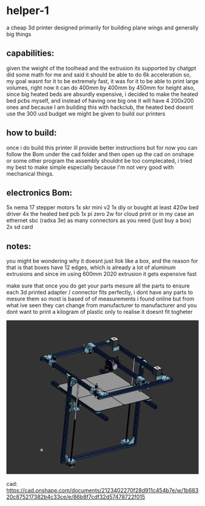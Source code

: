 # helper-1
a cheap 3d printer designed primarily for building plane wings and generally big things

## capabilities:
given the weight of the toolhead and the extrusion its supported by chatgpt did some math for me and said it should be able to do 6k acceleration so, my goal wasnt for it to be extremely fast, it was for it to be able to print large volumes, right now it can do 400mm by 400mm by 450mm for height
also, since big heated beds are absurdly expensive, i decided to make the heated bed pcbs myself,
and instead of having one big one it will have 4 200x200 ones and because I am building this with hackclub, the heated bed doesnt use the 300 usd budget we might be given to build our printers


## how to build:
once i do build this printer ill provide better instructions but for now
you can follow the Bom under the cad folder and then open up the cad on onshape or some other program
the assembly shouldnt be too complecated, i tried my best to make simple especially because I'm not very good with mechanical things.

## electronics Bom:
5x nema 17 stepper motors
1x skr mini v2
1x diy or bought at least 420w bed driver
4x the heated bed pcb 
1x pi zero 2w for cloud print or in my case an ethernet sbc (radxa 3e)
as many connectors as you need (just buy a box)
2x sd card

## notes:
you might be wondering why it doesnt just llok like a box, and the reason for that is that boxes have 12 edges, which is already a lot of aluminum extrusions and since im using 600mm 2020 extrusion it gets expensive fast


make sure that once you do get your parts mesure all the parts to ensure each 3d printed adapter / connector fits perfectly, i dont have any parts to mesure them so most is based of of measurements i found online but from what ive seen they can change from manufacturer to manufacturer and you dont want to print a kilogram of plastic only to realise it doesnt fit togheter


![img](image.png)

cad:
https://cad.onshape.com/documents/2123402270f28d911c454b7e/w/1b68320c875217382b4c33ce/e/86b8f7cdf32d57478722f015